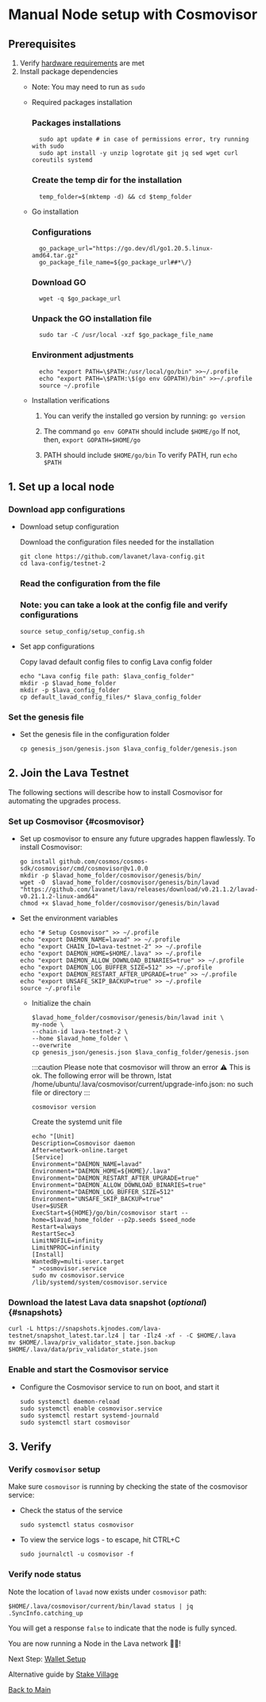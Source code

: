 

# Manual Node setup with Cosmovisor
## Prerequisites

1. Verify [hardware requirements](reqs) are met
2. Install package dependencies
    - Note: You may need to run as `sudo`
    - Required packages installation
        
        
        ### Packages installations
      ```
        sudo apt update # in case of permissions error, try running with sudo
        sudo apt install -y unzip logrotate git jq sed wget curl coreutils systemd
      ```
        ### Create the temp dir for the installation
      ```
        temp_folder=$(mktemp -d) && cd $temp_folder
        ```
        
    - Go installation
        
        ### Configurations
      ```
        go_package_url="https://go.dev/dl/go1.20.5.linux-amd64.tar.gz"
        go_package_file_name=${go_package_url##*\/}
      ```
        ### Download GO
      ```
        wget -q $go_package_url
      ```
        ### Unpack the GO installation file
      ```
        sudo tar -C /usr/local -xzf $go_package_file_name
      ```
        ### Environment adjustments
      ```
        echo "export PATH=\$PATH:/usr/local/go/bin" >>~/.profile
        echo "export PATH=\$PATH:\$(go env GOPATH)/bin" >>~/.profile
        source ~/.profile
        ```
        
    - Installation verifications
        
        
        1. You can verify the installed go version by running: `go version`
        
        2. The command `go env GOPATH` should include `$HOME/go`
        If not, then, `export GOPATH=$HOME/go`
        
        3. PATH should include `$HOME/go/bin`
        To verify PATH, run `echo $PATH`
        

## 1. Set up a local node

### Download app configurations

- Download setup configuration
    
    Download the configuration files needed for the installation
    
    ```
    git clone https://github.com/lavanet/lava-config.git
    cd lava-config/testnet-2
    ```
    ### Read the configuration from the file
    ### Note: you can take a look at the config file and verify configurations
    ```
    source setup_config/setup_config.sh
    ```
    
- Set app configurations
        
    Copy lavad default config files to config Lava config folder

    ```
    echo "Lava config file path: $lava_config_folder"
    mkdir -p $lavad_home_folder
    mkdir -p $lava_config_folder
    cp default_lavad_config_files/* $lava_config_folder
    ```
    

### Set the genesis file

- Set the genesis file in the configuration folder
    
    ```
    cp genesis_json/genesis.json $lava_config_folder/genesis.json
    ```

## 2. Join the Lava Testnet

The following sections will describe how to install Cosmovisor for automating the upgrades process.


### Set up Cosmovisor {#cosmovisor}

- Set up cosmovisor to ensure any future upgrades happen flawlessly. To install Cosmovisor:
    
    ```
    go install github.com/cosmos/cosmos-sdk/cosmovisor/cmd/cosmovisor@v1.0.0
    mkdir -p $lavad_home_folder/cosmovisor/genesis/bin/
    wget -O  $lavad_home_folder/cosmovisor/genesis/bin/lavad "https://github.com/lavanet/lava/releases/download/v0.21.1.2/lavad-v0.21.1.2-linux-amd64"
    chmod +x $lavad_home_folder/cosmovisor/genesis/bin/lavad
    ```


- Set the environment variables
    ```
    echo "# Setup Cosmovisor" >> ~/.profile
    echo "export DAEMON_NAME=lavad" >> ~/.profile
    echo "export CHAIN_ID=lava-testnet-2" >> ~/.profile
    echo "export DAEMON_HOME=$HOME/.lava" >> ~/.profile
    echo "export DAEMON_ALLOW_DOWNLOAD_BINARIES=true" >> ~/.profile
    echo "export DAEMON_LOG_BUFFER_SIZE=512" >> ~/.profile
    echo "export DAEMON_RESTART_AFTER_UPGRADE=true" >> ~/.profile
    echo "export UNSAFE_SKIP_BACKUP=true" >> ~/.profile
    source ~/.profile
    ```

  - Initialize the chain
    ```
    $lavad_home_folder/cosmovisor/genesis/bin/lavad init \
    my-node \
    --chain-id lava-testnet-2 \
    --home $lavad_home_folder \
    --overwrite
    cp genesis_json/genesis.json $lava_config_folder/genesis.json
    ```

    :::caution Please note that cosmovisor will throw an error ⚠️ This is ok.
    The following error will be thrown,
    lstat /home/ubuntu/.lava/cosmovisor/current/upgrade-info.json: no such file or directory
    :::

    ```
    cosmovisor version
    ```
    
    Create the systemd unit file
    ```
    echo "[Unit]
    Description=Cosmovisor daemon
    After=network-online.target
    [Service]
    Environment="DAEMON_NAME=lavad"
    Environment="DAEMON_HOME=${HOME}/.lava"
    Environment="DAEMON_RESTART_AFTER_UPGRADE=true"
    Environment="DAEMON_ALLOW_DOWNLOAD_BINARIES=true"
    Environment="DAEMON_LOG_BUFFER_SIZE=512"
    Environment="UNSAFE_SKIP_BACKUP=true"
    User=$USER
    ExecStart=${HOME}/go/bin/cosmovisor start --home=$lavad_home_folder --p2p.seeds $seed_node
    Restart=always
    RestartSec=3
    LimitNOFILE=infinity
    LimitNPROC=infinity
    [Install]
    WantedBy=multi-user.target
    " >cosmovisor.service
    sudo mv cosmovisor.service /lib/systemd/system/cosmovisor.service
    ```

### Download the latest Lava data snapshot (_optional_) {#snapshots}

    curl -L https://snapshots.kjnodes.com/lava-testnet/snapshot_latest.tar.lz4 | tar -Ilz4 -xf - -C $HOME/.lava
    mv $HOME/.lava/priv_validator_state.json.backup $HOME/.lava/data/priv_validator_state.json
    
    
### Enable and start the Cosmovisor service
    
- Configure the Cosmovisor service to run on boot, and start it
    ```
    sudo systemctl daemon-reload
    sudo systemctl enable cosmovisor.service
    sudo systemctl restart systemd-journald
    sudo systemctl start cosmovisor
    ```
    

## 3. Verify

### Verify `cosmovisor` setup

Make sure `cosmovisor` is running by checking the state of the cosmovisor service:

- Check the status of the service
    ```
    sudo systemctl status cosmovisor
    ```
- To view the service logs - to escape, hit CTRL+C

    ```
    sudo journalctl -u cosmovisor -f
    ```

### Verify node status

Note the location of `lavad` now exists under `cosmovisor` path:

```
$HOME/.lava/cosmovisor/current/bin/lavad status | jq .SyncInfo.catching_up
```
You will get a response `false` to indicate that the node is fully synced.

You are now running a Node in the Lava network 🎉🥳! 

Next Step: [Wallet Setup](https://github.com/zachzwei/z4ch-nodes/blob/main/lava/lava-wallet.md)


Alternative guide by [Stake Village](https://stakevillage.net/en/lava-testnet2/index.php)

[Back to Main](https://github.com/zachzwei/z4ch-nodes)


